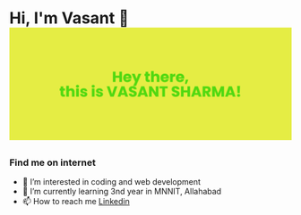 <!---
sharmavasant/sharmavasant is a ✨ special ✨ repository because its `README.md` (this file) appears on your GitHub profile.
You can click the Preview link to take a look at your changes.
--->

# Hi, I'm Vasant 👋 <img src="https://github.com/sharmavasant/sharmavasant/blob/main/banner%20(1).png">
### Find me on internet
- 👀 I’m interested in coding and web development
- 🌱 I’m currently learning 3nd year in MNNIT, Allahabad
- 📫 How to reach me <a href="https://www.linkedin.com/in/vasantsharma76/">Linkedin</a>
